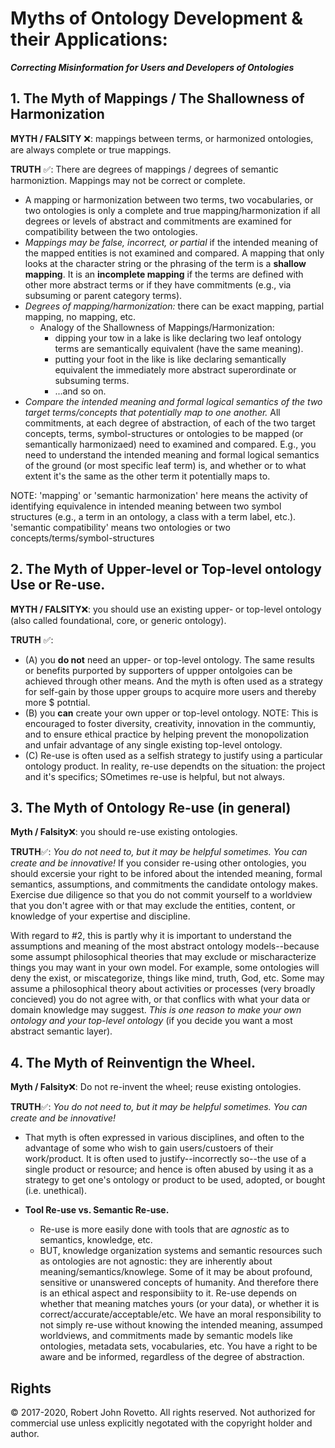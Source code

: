 # Myths of Ontology Development & their Applications: 
**_Correcting Misinformation for Users and Developers of Ontologies_**

## 1. The Myth of Mappings / The Shallowness of Harmonization

**MYTH / FALSITY** :x:: mappings between terms, or harmonized ontologies, are always complete or true mappings.   

**TRUTH** :white_check_mark:: There are degrees of mappings / degrees of semantic harmoniztion. Mappings may not be correct or complete.
- A mapping or harmonization between two terms, two vocabularies, or two ontologies is only a complete and true mapping/harmonization if all degrees or levels of abstract and commitments are examined for compatibility between the two ontologies.
- *Mappings may be false, incorrect, or partial* if the intended meaning of the mapped entities is not examined and compared. A mapping that only looks at the character string or the phrasing of the term is a **shallow mapping**. It is an **incomplete mapping** if the terms are defined with other more abstract terms or if they have commitments (e.g., via subsuming or parent category terms). 
- *Degrees of mapping/harmonization:* there can be exact mapping, partial mapping, no mapping, etc.
  - Analogy of the Shallowness of Mappings/Harmonization: 
    - dipping your tow in a lake is like declaring two leaf ontology terms are semantically equivalent (have the same meaning).
    - putting your foot in the like is like declaring semantically equivalent the immediately more abstract superordinate or subsuming terms.
    - ...and so on.
- *Compare the intended meaning and formal logical semantics of the two target terms/concepts that potentially map to one another.* 
All commitments, at each degree of abstraction, of each of the two target concepts, terms, symbol-structures or ontologies to be mapped (or semantically harmonizaed) need to examined and compared. E.g., you need to understand the intended meaning and formal logical semantics of the ground (or most specific leaf term) is, and whether or to what extent it's the same as the other term it potentially maps to.  

NOTE: 'mapping' or 'semantic harmonization' here means the activity of identifying equivalence in intended meaning between two symbol structures (e.g., a term in an ontology, a class with a term label, etc.). 'semantic compatibility' means two ontologies or two concepts/terms/symbol-structures 

## 2. The Myth of Upper-level or Top-level ontology Use or Re-use.
**MYTH / FALSITY**:x:: you should use an existing upper- or top-level ontology (also called foundational, core, or generic ontology).

**TRUTH** :white_check_mark:: 
- (A) you **do not** need an upper- or top-level ontology. The same results or benefits purported by supporters of uppper ontolgoies can be achieved through other means. And the myth is often used as a strategy for self-gain by those upper groups to acquire more users and thereby more $ potntial. 
- (B) you **can** create your own upper or top-level ontology. NOTE: This is encouraged to foster diversity, creativity, innovation in the communtiy, and to ensure ethical practice by helping prevent the monopolization and unfair advantage of any single existing top-level ontology. 
- (C) Re-use is often used as a selfish strategy to justify using a particular ontology product. In reality, re-use dependts on the situation: the project and it's specifics; SOmetimes re-use is helpful, but not always. 

## 3. The Myth of Ontology Re-use (in general)
**Myth / Falsity**:x:: you should re-use existing ontologies.

**TRUTH**:white_check_mark:: *You do not need to, but it may be helpful sometimes. You can create and be innovative!*
If you consider re-using other ontologies, you should excersie your right to be infored about the intended meaning, formal semantics, assumptions, and commitments the candidate ontology makes. Exercise due diligence so that you do not commit yourself to a worldview that you don't agree with or that may exclude the entities, content, or knowledge of your expertise and discipline.

With regard to #2, this is partly why it is important to understand the assumptions and meaning of the most abstract ontology models--because some assumpt philosophical theories that may exclude or mischaracterize things you may want in your own model. For example, some ontologies will deny the exist, or miscategorize, things like mind, truth, God, etc. Some may assume a philosophical theory about activities or processes (very broadly concieved) you do not agree with, or that conflics with what your data or domain knowledge may suggest. *This is one reason to make your own ontology and your top-level ontology* (if you decide you want a most abstract semantic layer).

## 4. The Myth of Reinventign the Wheel.

**Myth / Falsity**:x:: Do not re-invent the wheel; reuse existing ontologies.

**TRUTH**:white_check_mark:: *You do not need to, but it may be helpful sometimes. You can create and be innovative!*

- That myth is often expressed in various disciplines, and often to the advantage of some who wish to gain users/custoers of their work/product. 
It is often used to justify--incorrectly so--the use of a single product or resource; and hence is often abused by using it as a strategy to get one's ontology or product to be used, adopted, or bought (i.e. unethical). 

- **Tool Re-use vs. Semantic Re-use.**  
  - Re-use is more easily done with tools that are _agnostic_ as to semantics, knowledge, etc. 
  - BUT, knowledge organization systems and semantic resources such as ontologies are not agnostic: they are inherently about meaning/semantics/knowlege. Some of it may be about profound, sensitive or unanswered concepts of humanity. And therefore there is an ethical aspect and responsibiity to it. Re-use depends on whether that meaning matches yours (or your data), or whether it is correct/accurate/acceptable/etc.  We have an moral responsibility to not simply re-use without knowing the intended meaning, assumped worldviews, and commitments made by semantic models like ontologies, metadata sets, vocabularies, etc. You have a right to be aware and be informed, regardless of the degree of abstraction.

## Rights

© 2017-2020, Robert John Rovetto. All rights reserved. 
Not authorized for commercial use unless explicitly negotated with the copyright holder and author.
